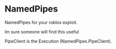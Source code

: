 # NamedPipes

NamedPipes for your roblox exploit.

Im sure someone will find this useful

PipeClient is the Execution (NamedPipes.PipeClient).
